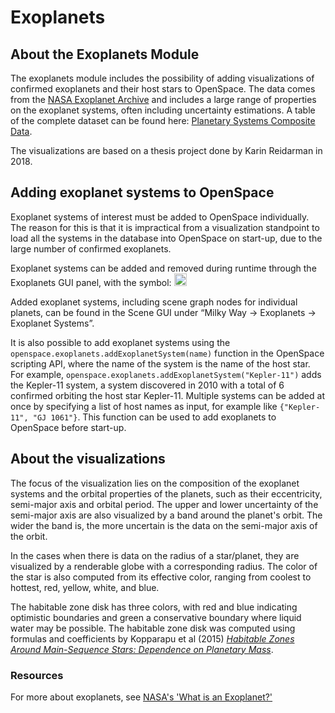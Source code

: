 # Exoplanets
## About the Exoplanets Module
The exoplanets module includes the possibility of adding visualizations of confirmed exoplanets and their host stars to OpenSpace. The data comes from the [NASA Exoplanet Archive](https://exoplanetarchive.ipac.caltech.edu) and includes a large range of properties on the exoplanet systems, often including uncertainty estimations. A table of the complete dataset can be found here: [Planetary Systems Composite Data](https://exoplanetarchive.ipac.caltech.edu/cgi-bin/TblView/nph-tblView?app=ExoTbls&config=PSCompPars).

The visualizations are based on a thesis project done by Karin Reidarman in 2018.

## Adding exoplanet systems to OpenSpace
Exoplanet systems of interest must be added to OpenSpace individually. The reason for this is that it is impractical from a visualization standpoint to load all the systems in the database into OpenSpace on start-up, due to the large number of confirmed exoplanets.

Exoplanet systems can be added and removed during runtime through the Exoplanets GUI panel, with the symbol:  <img src="/assets/images/users/content/baseline_hdr_strong_black_18dp.png" alt="Exoplanets GUI Symbol" width="20em" height="20em">

Added exoplanet systems, including scene graph nodes for individual planets, can be found in the Scene GUI under “Milky Way → Exoplanets → Exoplanet Systems”.

It is also possible to add exoplanet systems using the `openspace.exoplanets.addExoplanetSystem(name)` function in the OpenSpace scripting API, where the name of the system is the name of the host star. For example, `openspace.exoplanets.addExoplanetSystem("Kepler-11")` adds the Kepler-11 system, a system discovered in 2010 with a total of 6 confirmed orbiting the host star Kepler-11. Multiple systems can be added at once by specifying a list of host names as input, for example like `{"Kepler-11", "GJ 1061"}`. This function can be used to add exoplanets to OpenSpace before start-up.

## About the visualizations
The focus of the visualization lies on the composition of the exoplanet systems and the orbital properties of the planets, such as their eccentricity, semi-major axis and orbital period. The upper and lower uncertainty of the semi-major axis are also visualized by a band around the planet's orbit. The wider the band is, the more uncertain is the data on the semi-major axis of the orbit.

In the cases when there is data on the radius of a star/planet, they are visualized by a renderable globe with a corresponding radius. The color of the star is also computed from its effective color, ranging from coolest to hottest, red, yellow, white, and blue.

The habitable zone disk has three colors, with red and blue indicating optimistic boundaries and green a conservative boundary where liquid water may be possible. The habitable zone disk was computed using formulas and coefficients by Kopparapu et al (2015) *[Habitable Zones Around Main-Sequence Stars: Dependence on Planetary Mass](https://arxiv.org/abs/1404.5292])*.

### Resources
For more about exoplanets, see [NASA's 'What is an Exoplanet?'](https://exoplanets.nasa.gov/what-is-an-exoplanet/stars/)
